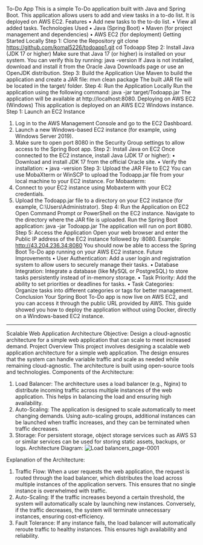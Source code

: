 To-Do App
This is a simple To-Do application built with Java and Spring Boot. This application allows users to add and view tasks in a to-do list. It is deployed on AWS EC2.
Features
•	Add new tasks to the to-do list.
•	View all added tasks.
Technologies Used
•	Java (Spring Boot)
•	Maven (for project management and dependencies)
•	AWS EC2 (for deployment)
Getting Started Locally
Step 1: Clone the Repository
git clone https://github.com/komal5226/todoapp1.git
cd Todoapp
Step 2: Install Java (JDK 17 or higher)
Make sure that Java 17 (or higher) is installed on your system. You can verify this by running:
java -version
If Java is not installed, download and install it from the Oracle Java Downloads page or use an OpenJDK distribution.
Step 3: Build the Application
Use Maven to build the application and create a JAR file:
mvn clean package
The built JAR file will be located in the target/ folder.
Step 4: Run the Application Locally
Run the application using the following command:
java -jar target/Todoapp.jar
The application will be available at http://localhost:8080.
Deploying on AWS EC2 (Windows)
This application is deployed on an AWS EC2 Windows instance.
Step 1: Launch an EC2 Instance
1.	Log in to the AWS Management Console and go to the EC2 Dashboard.
2.	Launch a new Windows-based EC2 instance (for example, using Windows Server 2019).
3.	Make sure to open port 8080 in the Security Group settings to allow access to the Spring Boot app.
Step 2: Install Java on EC2
Once connected to the EC2 instance, install Java (JDK 17 or higher):
•	Download and install JDK 17 from the official Oracle site.
•	Verify the installation: 
•	java -version
Step 3: Upload the JAR File to EC2
You can use MobaXterm or WinSCP to upload the Todoapp.jar file from your local machine to your EC2 instance.
For Mobaxterm:
1.	Connect to your EC2 instance using Mobaxterm with your EC2 credentials.
2.	Upload the Todoapp.jar file to a directory on your EC2 instance (for example, C:\Users\Administrator\).
Step 4: Run the Application on EC2
Open Command Prompt or PowerShell on the EC2 instance. Navigate to the directory where the JAR file is uploaded. Run the Spring Boot application:
java -jar Todoapp.jar
The application will run on port 8080.
Step 5: Access the Application
Open your web browser and enter the Public IP address of the EC2 instance followed by :8080.
Example:
http://43.204.236.34:8080
You should now be able to access the Spring Boot To-Do app running on your AWS EC2 instance.
Future Improvements
•	User Authentication: Add a user login and registration system to allow users to securely manage their tasks.
•	Database Integration: Integrate a database (like MySQL or PostgreSQL) to store tasks persistently instead of in-memory storage.
•	Task Priority: Add the ability to set priorities or deadlines for tasks.
•	Task Categories: Organize tasks into different categories or tags for better management.
Conclusion
Your Spring Boot To-Do app is now live on AWS EC2, and you can access it through the public URL provided by AWS. This guide showed you how to deploy the application without using Docker, directly on a Windows-based EC2 instance.
________________________________________
Scalable Web Application Architecture
Objective:
Design a cloud-agnostic architecture for a simple web application that can scale to meet increased demand.
Project Overview
This project involves designing a scalable web application architecture for a simple web application. The design ensures that the system can handle variable traffic and scale as needed while remaining cloud-agnostic. The architecture is built using open-source tools and technologies.
Components of the Architecture:
1.	Load Balancer: The architecture uses a load balancer (e.g., Nginx) to distribute incoming traffic across multiple instances of the web application. This helps in balancing the load and ensuring high availability.
2.	Auto-Scaling: The application is designed to scale automatically to meet changing demands. Using auto-scaling groups, additional instances can be launched when traffic increases, and they can be terminated when traffic decreases.
3.	Storage: For persistent storage, object storage services such as AWS S3 or similar services can be used for storing static assets, backups, or logs.
Architecture Diagram:
![Load balancers_page-0001](https://github.com/user-attachments/assets/9335b325-ed1a-4e1f-a7d8-417212607586)

Explanation of the Architecture:
1.	Traffic Flow: When a user requests the web application, the request is routed through the load balancer, which distributes the load across multiple instances of the application servers. This ensures that no single instance is overwhelmed with traffic.
2.	Auto-Scaling: If the traffic increases beyond a certain threshold, the system will automatically scale by launching new instances. Conversely, if the traffic decreases, the system will terminate unnecessary instances, ensuring cost-efficiency.
3.	Fault Tolerance: If any instance fails, the load balancer will automatically reroute traffic to healthy instances. This ensures high availability and reliability.


